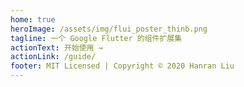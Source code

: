 ```yaml
---
home: true
heroImage: /assets/img/flui_poster_thinb.png
tagline: 一个 Google Flutter 的组件扩展集
actionText: 开始使用 →
actionLink: /guide/
footer: MIT Licensed | Copyright © 2020 Hanran Liu
---
```



